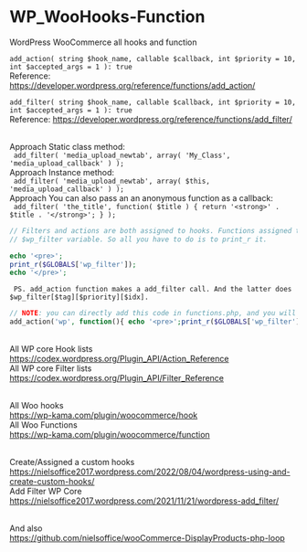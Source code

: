 # WP_WooHooks-Function
WordPress WooCommerce all hooks and function 

``` add_action( string $hook_name, callable $callback, int $priority = 10, int $accepted_args = 1 ): true ```
<br /> Reference: https://developer.wordpress.org/reference/functions/add_action/

``` add_filter( string $hook_name, callable $callback, int $priority = 10, int $accepted_args = 1 ): true ```
<br /> Reference: https://developer.wordpress.org/reference/functions/add_filter/

<br /> Approach Static class method:
<br /> ```  add_filter( 'media_upload_newtab', array( 'My_Class', 'media_upload_callback' ) ); ```
<br /> Approach Instance method:
<br /> ```  add_filter( 'media_upload_newtab', array( $this, 'media_upload_callback' ) ); ```
<br /> Approach You can also pass an an anonymous function as a callback:
<br /> ```  add_filter( 'the_title', function( $title ) { return '<strong>' . $title . '</strong>'; } ); ```
<br />


```PHP
// Filters and actions are both assigned to hooks. Functions assigned to hooks are stored in global
// $wp_filter variable. So all you have to do is to print_r it.

echo '<pre>';
print_r($GLOBALS['wp_filter']);
echo '</pre>';

```

```
 PS. add_action function makes a add_filter call. And the latter does $wp_filter[$tag][$priority][$idx].
```

```PHP
// NOTE: you can directly add this code in functions.php, and you will see a debug on your site:
add_action('wp', function(){ echo '<pre>';print_r($GLOBALS['wp_filter']); echo '</pre>';exit; } );
```


<br /> All WP core Hook lists 
<br /> https://codex.wordpress.org/Plugin_API/Action_Reference
<br /> All WP core Filter lists
<br /> https://codex.wordpress.org/Plugin_API/Filter_Reference

<br /> All Woo hooks
<br /> https://wp-kama.com/plugin/woocommerce/hook
<br /> All Woo Functions
<br /> https://wp-kama.com/plugin/woocommerce/function

<br /> Create/Assigned a custom hooks
<br /> https://nielsoffice2017.wordpress.com/2022/08/04/wordpress-using-and-create-custom-hooks/
<br /> Add Filter WP Core
<br /> https://nielsoffice2017.wordpress.com/2021/11/21/wordpress-add_filter/

<br /> And also 
<br /> https://github.com/nielsoffice/wooCommerce-DisplayProducts-php-loop

